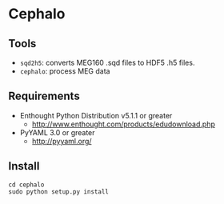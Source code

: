 Cephalo
=======

Tools
-----

* `sqd2h5`: converts MEG160 .sqd files to HDF5 .h5 files.
* `cephalo`: process MEG data

Requirements
------------

* Enthought Python Distribution v5.1.1 or greater
    * http://www.enthought.com/products/edudownload.php
* PyYAML 3.0 or greater
    * http://pyyaml.org/
    
Install
-------
    
    cd cephalo
    sudo python setup.py install